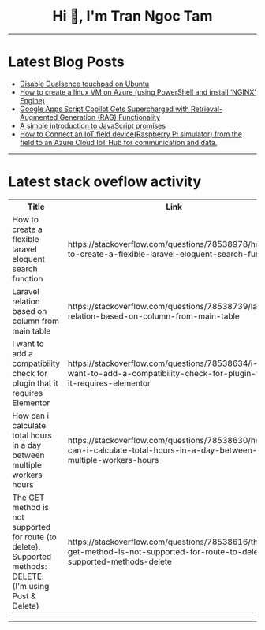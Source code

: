 <h1 align="center">Hi 👋, I'm Tran Ngoc Tam</h1>

---

# Latest Blog Posts 
<!-- BLOG-POST-LIST:START -->
- [Disable Dualsence touchpad on Ubuntu](https://dev.to/gordinmitya/disable-dualsence-touchpad-on-ubuntu-2j2i)
- [How to create a linux VM on Azure &lpar;using PowerShell and install ‘NGINX’ Engine&rpar;](https://dev.to/busybrain/how-to-create-a-linux-vm-on-azure-using-powershell-and-install-nginx-engine-3d27)
- [Google Apps Script Copilot Gets Supercharged with Retrieval-Augmented Generation &lpar;RAG&rpar; Functionality](https://dev.to/marij_murtaza/google-apps-script-copilot-gets-supercharged-with-retrieval-augmented-generation-rag-functionality-f2h)
- [A simple introduction to JavaScript promises](https://dev.to/armstrong2035/a-simple-introduction-to-javascript-promises-30oe)
- [How to Connect an IoT field device&lpar;Raspberry Pi simulator&rpar; from the field to an Azure Cloud IoT Hub for communication and data.](https://dev.to/busybrain/how-to-connect-an-iot-felid-device-from-the-field-to-an-azure-cloud-iot-hub-for-communication-and-data-26lp)
<!-- BLOG-POST-LIST:END -->

---

# Latest stack oveflow activity
<table>
  <tr><th>Title</th><th>Link</th></tr>
  <!-- STACKOVERFLOW:START --><tr><td>How to create a flexible laravel eloquent search function</td><td>https://stackoverflow.com/questions/78538978/how-to-create-a-flexible-laravel-eloquent-search-function</td></tr><tr><td>Laravel relation based on column from main table</td><td>https://stackoverflow.com/questions/78538739/laravel-relation-based-on-column-from-main-table</td></tr><tr><td>I want to add a compatibility check for plugin that it requires Elementor</td><td>https://stackoverflow.com/questions/78538634/i-want-to-add-a-compatibility-check-for-plugin-that-it-requires-elementor</td></tr><tr><td>How can i calculate total hours in a day between multiple workers hours</td><td>https://stackoverflow.com/questions/78538630/how-can-i-calculate-total-hours-in-a-day-between-multiple-workers-hours</td></tr><tr><td>The GET method is not supported for route &lpar;to delete&rpar;. Supported methods: DELETE. &lpar;I&#39;m using Post &amp; Delete&rpar;</td><td>https://stackoverflow.com/questions/78538616/the-get-method-is-not-supported-for-route-to-delete-supported-methods-delete</td></tr><!-- STACKOVERFLOW:END -->
</table>

---


